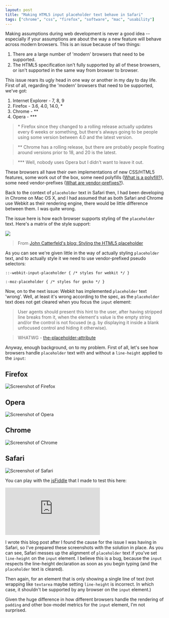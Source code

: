 ```yaml
---
layout: post
title: "Making HTML5 input placeholder text behave in Safari"
tags: ["chrome", "css", "firefox", "software", "mac", "usability"]
---
```

Making assumptions during web development is never a good idea -- especially if your assumptions are about the way a new feature will behave across modern browsers. This is an issue because of two things:

<!-- more -->

1. There are a large number of 'modern' browsers that need to be supported.
2. The HTML5 specification isn't fully supported by all of these browsers, or isn't supported in the same way from browser to browser.

This issue rears its ugly head in one way or another in my day to day life. First of all, regarding the 'modern' browsers that need to be supported, we've got:

1. Internet Explorer - 7, 8, 9
2. Firefox - 3.6, 4.0, 14.0, \*
3. Chrome - \*\*
4. Opera - \*\*\*

> \* Firefox since they changed to a rolling release actually updates every 6 weeks or something, but there's always going to be people using some version between 4.0 and the latest version.

> \*\* Chrome has a rolling release, but there are probably people floating around versions prior to 18, and 20 is the latest.

> \*\*\* Well, nobody uses Opera but I didn't want to leave it out.

These browsers all have their own implementations of new CSS/HTML5 features, some work out of the box, some need polyfills ([What is a polyfill?](http://remysharp.com/2010/10/08/what-is-a-polyfill/)), some need vendor-prefixes ([What are vendor-prefixes?](http://peter.sh/experiments/vendor-prefixed-css-property-overview/)).

Back to the context of `placeholder` text in Safari then, I had been developing in Chrome on Mac OS X, and I had assumed that as both Safari and Chrome use Webkit as their rendering engine, there would be little difference between them. I was quite wrong.

The issue here is how each browser supports styling of the `placeholder` text. Here's a matrix of the style support:

![](http://f.cl.ly/items/1P0f2k1I2M2M0e0V1f1S/by%20default%202012-07-24%20at%2012.17.12.png)

> From <a href="http://blog.ajcw.com/2011/02/styling-the-html5-placeholder/" target="_blank">John Catterfeld's blog: Styling the HTML5 placeholder</a>

As you can see we're given little in the way of actually styling `placeholder` text, and to actually style it we need to use vendor-prefixed pseudo selectors:

`::-webkit-input-placeholder { /* styles for webkit */ }`

`:-moz-placeholder { /* styles for gecko */ }`

Now, on to the next issue: Webkit has implemented `placeholder` text 'wrong'. Well, at least it's wrong according to the spec, as the `placeholder` text does not get cleared when you focus the `input` element:


> User agents should present this hint to the user, after having stripped line breaks from it, when the element's value is the empty string and/or the control is not focused (e.g. by displaying it inside a blank unfocused control and hiding it otherwise).


> WHATWG - <a href="http://www.whatwg.org/specs/web-apps/current-work/multipage/common-input-element-attributes.html#the-placeholder-attribute">the-placeholder-attribute</a>

Anyway, enough background, on to my problem. First of all, let's see how browsers handle `placeholder` text with and without a `line-height` applied to the `input`:

## Firefox
![Screenshot of Firefox](http://f.cl.ly/items/2u393l1y3y3R3o0B2D3o/by%20default%202012-07-24%20at%2011.09.57.png)

## Opera
![Screenshot of Opera](http://f.cl.ly/items/0q2e3h1m41133U0s0L2a/by%20default%202012-07-24%20at%2014.09.35.png)

## Chrome
![Screenshot of Chrome](http://f.cl.ly/items/3Q3O0M3Y3r0q1o030k08/by%20default%202012-07-24%20at%2011.08.57.png)

## Safari
![Screenshot of Safari](http://f.cl.ly/items/0c2x0X0K2E023g2d3c0c/by%20default%202012-07-24%20at%2011.08.48.png)

You can play with the [jsFiddle](http://jsfiddle.net/wfYFW/) that I made to test this here:

<div class="video-wrapper hd">
    <iframe src="http://jsfiddle.net/wfYFW/embedded/result/" allowfullscreen="allowfullscreen" frameborder="0"> </iframe>
</div>

I wrote this blog post after I found the cause for the issue I was having in Safari, so I've prepared these screenshots with the solution in place. As you can see, Safari messes up the alignment of `placeholder` text if you've set `line-height` on the `input` element. I believe this is a bug, because the `input` respects the line-height declaration as soon as you begin typing (and the `placeholder` text is cleared).

Then again, for an element that is only showing a single line of text (not wrapping like `textarea` maybe setting `line-height` is incorrect. In which case, it shouldn't be supported by any browser on the `input` element.)

Given the huge difference in how different browsers handle the rendering of `padding` and other box-model metrics for the `input` element, I'm not surprised.
